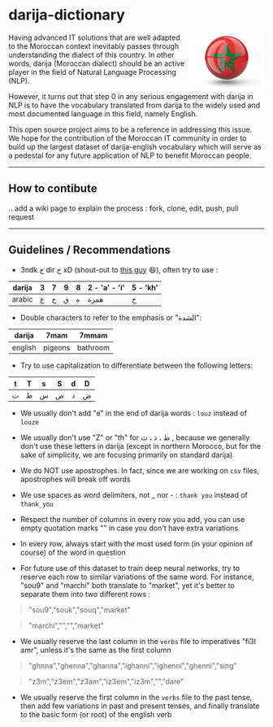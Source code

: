 # darija-dictionary

<p>
  <img width="150" align='right' src="./images/flag.png">
  <!--- credits to [https://www.freeflagicons.com/country/morocco/sphere_icon/download/] --->
</p>

Having advanced IT solutions that are well adapted to the Moroccan context inevitably passes through understanding the dialect of this country. In other words, darija (Moroccan dialect) should be an active player in the field of Natural Language Processing (NLP).

However, it turns out that step 0 in any serious engagement with darija in NLP is to have the vocabulary translated from darija to the widely used and most documented language in this field, namely English.

This open source project aims to be a reference in addressing this issue. We hope for the contribution of the Moroccan IT community in order to build up the largest dataset of darija-english vocabulary which will serve as a pedestal for any future application of NLP to benefit Moroccan people.

---

## How to contibute

.. add a wiki page to explain the process : fork, clone, edit, push, pull request

---

## Guidelines / Recommendations
- 3ndk ح dir ح xD (shout-out to [this guy](https://www.facebook.com/watch/?v=238961807618014) 😆), often try to use :

darija | 3 | 7 | 9 | 8 | 2 - 'a' - 'i' | 5 - 'kh'
--- | --- | --- | --- |--- |--- |---
arabic | ع | ح | ق | ه | همزة |  خ  


- Double characters to refer to the emphasis or "الشدة":

darija | 7mam | 7mmam
--- | --- | ---
english | pigeons | bathroom


- Try to use capitalization to differentiate between the following letters:

| t | T | s | S | d | D |
| :---: | :---: | :---: | :---: | :---: | :---: |
| ت | ط | س | ص | د | ض |


- We usually don't add "e" in the end of darija words : `louz` instead of `louze`

- We usually don't use "Z" or "th" for ظ ، ذ ، ث ,
because we generally don't use these letters in darija (except in northern Morocco, but for the sake of simplicity, we are focusing primarily on standard darija) 

- We do NOT use apostrophes. In fact, since we are working on `csv` files, apostrophes will break off words

- We use spaces as word delimiters, not _ nor - : `thank you` instead of `thank_you`

- Respect the number of columns in every row you add, you can use empty quotation marks "" in case you don't have extra variations


- In every row, always start with the most used form (in your opinion of course) of the word in question


- For future use of this dataset to train deep neural networks, try to reserve each row to similar variations of the same word. For instance, "sou9" and "marchi" both translate to "market", yet it's better to separate them into two different rows :

> "sou9","souk","souq","market"

> "marchi","","","market"


- We usually reserve the last column in the `verbs` file to imperatives "fi3l amr", unless it's the same as the first column

> "ghnna","ghenna","ghanna","ighanni","ighenni","ghenni","sing"

> "z3m","z3em","z3am","iz3em","iz3m","","dare"


- We usually reserve the first column in the `verbs` file to the past tense, then add few variations in past and present tenses, and finally translate to the basic form (or root) of the english verb  
